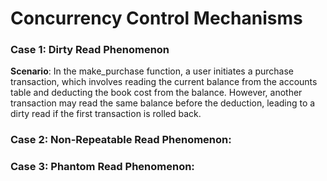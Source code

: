 # Concurrency Control Mechanisms

### Case 1: Dirty Read Phenomenon
**Scenario**: In the make_purchase function, a user initiates a purchase transaction, 
which involves reading the current balance from the accounts table and deducting the book cost from the balance. 
However, another transaction may read the same balance before the deduction, 
leading to a dirty read if the first transaction is rolled back.

### Case 2: Non-Repeatable Read Phenomenon:

### Case 3: Phantom Read Phenomenon:

